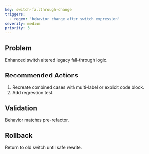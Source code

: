 ```yaml
---
key: switch-fallthrough-change
triggers:
  - regex: 'behavior change after switch expression'
severity: medium
priority: 3
---
```

## Problem
Enhanced switch altered legacy fall-through logic.
## Recommended Actions
1. Recreate combined cases with multi-label or explicit code block.
2. Add regression test.
## Validation
Behavior matches pre-refactor.
## Rollback
Return to old switch until safe rewrite.
